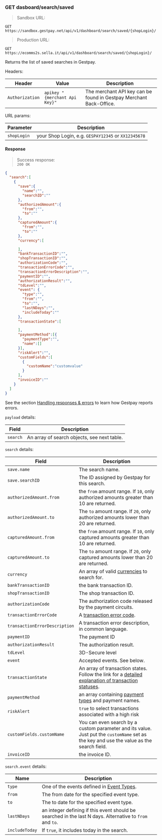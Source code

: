 ### GET dasboard/search/saved


> Sandbox URL:

```
GET https://sandbox.gestpay.net/api/v1/dashboard/search/saved/{shopLogin}/
```

> Production URL: 

```
GET https://ecomms2s.sella.it/api/v1/dashboard/search/saved/{shopLogin}/
```

Returns the list of saved searches in Gestpay. 

Headers: 

| Header          | Value                         | Description  |
| --------------- | ----------------------------- | ------------ |
| `Authorization` | `apikey "{merchant Api Key}"` | The merchant API key can be found in Gestpay Merchant Back-Office. |

URL params: 

| Parameter | Description | 
| --------- | ----------- | 
| `shopLogin` | your Shop Login, e.g. `GESPAY12345` or `XX12345678`


#### Response 

> Success response:<br>
> `200 OK`

```json
{
  "search":[
    {
      "save":{
        "name":"",
        "searchID":""
      },
      "authorizedAmount":{
        "from":"",
        "to":""
      },
      "capturedAmount":{
        "from":"",
        "to":""
      },
      "currency":[

      ],
      "bankTransactionID":"",
      "shopTransactionID":"",
      "authorizationCode":"",
      "transactionErrorCode":"",
      "transactionErrorDescription":"",
      "paymentID":"",
      "authorizationResult":"",
      "tdLevel":"",
      "event": {
        "type":"",
        "from":"",
        "to":"",
        "lastNDays":"",
        "includeToday":""
      },
      "transactionState":[

      ],
      "paymentMethod":[{       
        "paymentType":"",
        "name":[]
      }],
      "riskAlert":"",
      "customFields":[
        {
          "customName":"customvalue"
        }
      ],
      "invoiceID":""
    }
  ]
}
```

See the section [Handling responses & errors](#handling-responses-amp-errors) to learn how Gestpay reports errors.

`payload` details:

| Field | Description |
| ----- | ----------- |
| `search` | An array of search objects, see next table. 

`search` details:

| Field | Description |
| ----- | ----------- |
| `save.name` | The search name.
| `save.searchID` | The ID assigned by Gestpay for this search.
| `authorizedAmount.from` | the `from` amount range. If `10`, only authorized amounts greater than 10 are returned.
| `authorizedAmount.to` | The `to` amount range. If `20`, only authorized amounts lower than 20 are returned. 
| `capturedAmount.from` | the `from` amount range. If `10`, only captured amounts greater than 10 are returned.
| `capturedAmount.to` | The `to` amount range. If `20`, only captured amounts lower than 20 are returned. 
| `currency` | An array of valid [currencies](#currency-codes) to search for. 
| `bankTransactionID` | the bank transaction ID. 
| `shopTransactionID` | The shop transaction ID. 
| `authorizationCode` | The authorization code released by the payment circuits.
| `transactionErrorCode` | A [transaction error code](#errors). 
| `transactionErrorDescription` | A transaction error description, in common language. 
| `paymentID` | The payment ID
| `authorizationResult` | The authorization result.
| `tdLevel` | 3D-Secure level 
| `event` | Accepted events. See below.
| `transactionState` | An array of transaction states. Follow the link for a [detailed explanation of transaction statuses](http://docs.gestpay.it/adv/query-transaction-status.html).
| `paymentMethod` | an array containing [payment types](#payment-type-codes) and payment names.
| `riskAlert` | `true` to select transactions associated with a high risk
| `customFields.customName` |  You can even search by a custom parameter and its value. Just put the `customName` set as the key and use the value as the search field.
| `invoiceID` | the invoice ID. 


`search.event` details: 

| Name | Description | 
| ---- | ----------- |
| `type` | One of the events defined in [Event Types](#event-types).
| `from` | The from date for the specified event type. 
| `to` | The to date for the specified event type. 
| `lastNDays` | an integer defining if this event should be searched in the last N days. Alternative to `from` and `to`. 
|  `includeToday` | If `true`, it includes today in the search. 